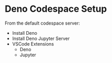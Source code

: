 # Deno Codespace Setup

From the default codespace server:

* Install Deno
* Install Deno Jupyter Server
* VSCode Extensions
  * Deno
  * Jupyter
